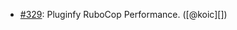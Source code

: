 * [#329](https://github.com/rubocop/rubocop-minitest/pull/329): Pluginfy RuboCop Performance. ([@koic][])
